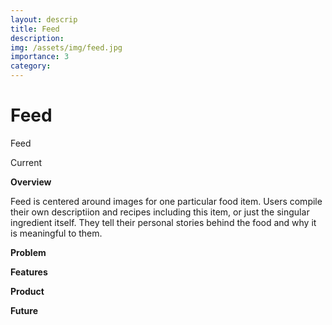 ```yaml
---
layout: descrip
title: Feed
description:
img: /assets/img/feed.jpg
importance: 3
category:
---
```


# Feed

<div class="row">
    <div class="col-sm mt-3 mt-md-0">
        <img class="center" src="{{ '/assets/img/feed.jpg' | relative_url }}" alt="" title="similar singer"/>
    </div>
</div>
<div class="caption">
    Feed
</div>

Current

**Overview**

Feed is centered around images for one particular food item. Users compile their own descriptiion and recipes including this item, or just the singular ingredient itself. They tell their personal stories behind the food and why it is meaningful to them.

**Problem**

**Features**

**Product**

**Future**